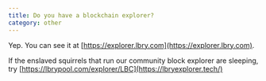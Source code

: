 ```yaml
---
title: Do you have a blockchain explorer?
category: other
---
```


Yep. You can see it at [https://explorer.lbry.com](https://explorer.lbry.com).

If the enslaved squirrels that run our community block explorer are sleeping, try
[https://lbrypool.com/explorer/LBC](https://lbryexplorer.tech/)
